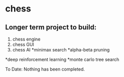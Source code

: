 # chess
## Longer term project to build:
1. chess engine
2. chess GUI
3. chess AI
*minimax search
*alpha-beta pruning
  
*deep reinforcement learning
*monte carlo tree search
  
To Date:
Nothing has been completed.
